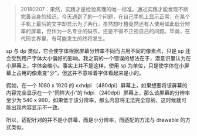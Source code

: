 > 20180207：果然，实践才是检验真理的唯一标准。通过实践才能发现不断完善自身的知识。今天遇到了的一个问题，在自己手机上显示正常，在某个手机上最后的文字却显示为了两行。虽然想吐槽竟然还有人使用如此低分辨率的屏幕，但作为一名专业的码农，还是不得不正视自己的问题。毕竟，在代码世界里，有可能发生的终将发生。

sp 与 dp 类似，它会使字体根据屏幕分辨率不同而占用不同的像素点，只是 sp 还会受到用户字体大小偏好的影响。我之前的一个错误的想法在于，潜意识里认为在小屏幕上，字体会缩小。事实上并不是这样，使用 sp 为单位，只是使字体在小屏幕上占用的像素变“少”，但这并不意味着字体看起来是小的。

假如，在一个 1080 x 1920 的 xxhdpi （480dpi）屏幕上，如果想要将该屏幕的内容完全显示在一个“同样大小”的 hdpi （240dpi）屏幕上，那么该屏幕的分辨率至少为 540 x 960，如果低于该分辨率，那么内容将无法完全容纳，这时候就可能出现内容显示不一致。



所以，适配针对的并不是小屏幕，而是小分辨率，而适配的方法与 drawable 的方式类似。